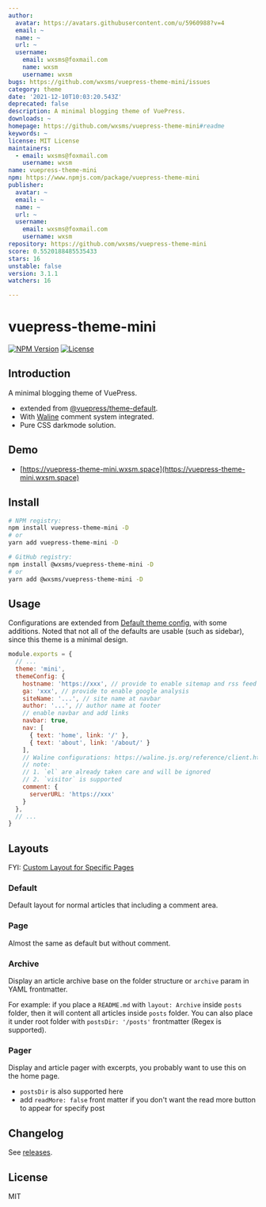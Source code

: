 ```yaml
---
author:
  avatar: https://avatars.githubusercontent.com/u/5960988?v=4
  email: ~
  name: ~
  url: ~
  username:
    email: wxsms@foxmail.com
    name: wxsm
    username: wxsm
bugs: https://github.com/wxsms/vuepress-theme-mini/issues
category: theme
date: '2021-12-10T10:03:20.543Z'
deprecated: false
description: A minimal blogging theme of VuePress.
downloads: ~
homepage: https://github.com/wxsms/vuepress-theme-mini#readme
keywords: ~
license: MIT License
maintainers:
  - email: wxsms@foxmail.com
    username: wxsm
name: vuepress-theme-mini
npm: https://www.npmjs.com/package/vuepress-theme-mini
publisher:
  avatar: ~
  email: ~
  name: ~
  url: ~
  username:
    email: wxsms@foxmail.com
    username: wxsm
repository: https://github.com/wxsms/vuepress-theme-mini
score: 0.5520188485535433
stars: 16
unstable: false
version: 3.1.1
watchers: 16

---
```


# vuepress-theme-mini

[![NPM Version](https://img.shields.io/npm/v/vuepress-theme-mini.svg)](https://www.npmjs.com/package/vuepress-theme-mini)
[![License](https://img.shields.io/github/license/wxsms/vuepress-theme-mini.svg)](https://github.com/wxsms/vuepress-theme-mini)

## Introduction

A minimal blogging theme of VuePress.

* extended from [@vuepress/theme-default](https://github.com/vuejs/vuepress/tree/master/packages/%40vuepress/theme-default).
* With [Waline](https://github.com/walinejs/waline) comment system integrated.
* Pure CSS darkmode solution.

## Demo

* [https://vuepress-theme-mini.wxsm.space](https://vuepress-theme-mini.wxsm.space)

## Install

```bash
# NPM registry:
npm install vuepress-theme-mini -D
# or
yarn add vuepress-theme-mini -D

# GitHub registry:
npm install @wxsms/vuepress-theme-mini -D
# or
yarn add @wxsms/vuepress-theme-mini -D
```

## Usage

Configurations are extended from [Default theme config](https://vuepress.vuejs.org/theme/default-theme-config.html), with some additions. Noted that not all of the defaults are usable (such as sidebar), since this theme is a minimal design.

```javascript
module.exports = {
  // ...
  theme: 'mini',
  themeConfig: {
    hostname: 'https://xxx', // provide to enable sitemap and rss feed generation
    ga: 'xxx', // provide to enable google analysis
    siteName: '...', // site name at navbar
    author: '...', // author name at footer
    // enable navbar and add links
    navbar: true,
    nav: [
      { text: 'home', link: '/' },
      { text: 'about', link: '/about/' }
    ],
    // Waline configurations: https://waline.js.org/reference/client.html
    // note:
    // 1. `el` are already taken care and will be ignored
    // 2. `visitor` is supported
    comment: {
      serverURL: 'https://xxx'
    }
  },
  // ...
}
```
## Layouts

FYI: [Custom Layout for Specific Pages](https://vuepress.vuejs.org/theme/default-theme-config.html#custom-layout-for-specific-pages)

### Default

Default layout for normal articles that including a comment area.

### Page

Almost the same as default but without comment.

### Archive

Display an article archive base on the folder structure or `archive` param in YAML frontmatter.

For example: if you place a `README.md` with `layout: Archive` inside `posts` folder, then it will content all articles inside `posts` folder. You can also place it under root folder with `postsDir: '/posts'` frontmatter (Regex is supported).

### Pager

Display and article pager with excerpts, you probably want to use this on the home page.

* `postsDir` is also supported here
* add `readMore: false` front matter if you don't want the read more button to appear for specify post

## Changelog

See [releases](https://github.com/wxsms/vuepress-theme-mini/releases).

## License

MIT
